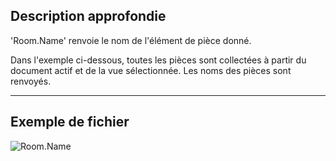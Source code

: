 ## Description approfondie
'Room.Name' renvoie le nom de l'élément de pièce donné.

Dans l'exemple ci-dessous, toutes les pièces sont collectées à partir du document actif et de la vue sélectionnée. Les noms des pièces sont renvoyés.
___
## Exemple de fichier

![Room.Name](./Revit.Elements.Room.Name_img.jpg)
